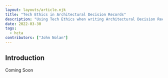 ```yaml
---
layout: layouts/article.njk
title: "Tech Ethics in Architectural Decision Records"
description: "Using Tech Ethics when writing Architectural Decision Records for your software."
date: 2022-03-30
tags: 
  - hcta
contributors: ["John Nolan"]
---
```


## Introduction

Coming Soon
